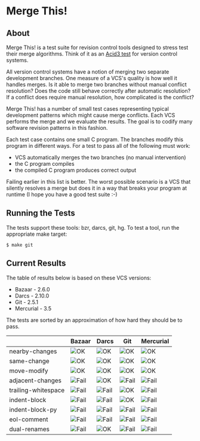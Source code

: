 Merge This!
===========

About
-----

Merge This! is a test suite for revision control tools designed to stress
test their merge algorithms.  Think of it as
an [Acid3 test](http://acid3.acidtests.org/) for version control systems.

All version control systems have a notion of merging two separate
development branches.  One measure of a VCS's quality is how well
it handles merges.  Is it able to merge two branches without manual
conflict resolution?  Does the code still behave correctly after
automatic resolution?  If a conflict does require manual resolution, how
complicated is the conflict?

Merge This! has a number of small test cases representing typical
development patterns which might cause merge conflicts.  Each VCS
performs the merge and we evaluate the results.  The goal is to
codify many software revision patterns in this fashion.

Each test case contains one small C program.  The branches modify
this program in different ways.  For a test to pass all
of the following must work:

  * VCS automatically merges the two branches (no manual intervention)
  * the C program compiles
  * the compiled C program produces correct output

Failing earlier in this list is better.  The worst possible scenario
is a VCS that silently resolves a merge but does it in a way that
breaks your program at runtime (I hope you have a good test suite :-)

Running the Tests
-----------------

The tests support these tools: bzr, darcs, git, hg.  To test a tool,
run the appropriate make target:

    $ make git

Current Results
---------------

The table of results below is based on these VCS versions:

  * Bazaar - 2.6.0
  * Darcs - 2.10.0
  * Git - 2.5.1
  * Mercurial - 3.5

The tests are sorted by an approximation of how hard they should
be to pass.

|                | Bazaar | Darcs | Git | Mercurial |
| -------------- | ------ | ----- | --- | ---------- |
| nearby-changes | ![OK](https://raw.githubusercontent.com/mndrix/merge-this/master/img/ok.png) | ![OK](https://raw.githubusercontent.com/mndrix/merge-this/master/img/ok.png) | ![OK](https://raw.githubusercontent.com/mndrix/merge-this/master/img/ok.png) | ![OK](https://raw.githubusercontent.com/mndrix/merge-this/master/img/ok.png) |
| same-change | ![OK](https://raw.githubusercontent.com/mndrix/merge-this/master/img/ok.png) | ![OK](https://raw.githubusercontent.com/mndrix/merge-this/master/img/ok.png) | ![OK](https://raw.githubusercontent.com/mndrix/merge-this/master/img/ok.png) | ![OK](https://raw.githubusercontent.com/mndrix/merge-this/master/img/ok.png) |
| move-modify | ![OK](https://raw.githubusercontent.com/mndrix/merge-this/master/img/ok.png) | ![OK](https://raw.githubusercontent.com/mndrix/merge-this/master/img/ok.png) | ![OK](https://raw.githubusercontent.com/mndrix/merge-this/master/img/ok.png) | ![OK](https://raw.githubusercontent.com/mndrix/merge-this/master/img/ok.png) |
| adjacent-changes | ![Fail](https://raw.githubusercontent.com/mndrix/merge-this/master/img/fail.png) | ![OK](https://raw.githubusercontent.com/mndrix/merge-this/master/img/ok.png) | ![Fail](https://raw.githubusercontent.com/mndrix/merge-this/master/img/fail.png) | ![Fail](https://raw.githubusercontent.com/mndrix/merge-this/master/img/fail.png) |
| trailing-whitespace | ![Fail](https://raw.githubusercontent.com/mndrix/merge-this/master/img/fail.png) | ![Fail](https://raw.githubusercontent.com/mndrix/merge-this/master/img/fail.png) | ![OK](https://raw.githubusercontent.com/mndrix/merge-this/master/img/ok.png) | ![Fail](https://raw.githubusercontent.com/mndrix/merge-this/master/img/fail.png) |
| indent-block | ![Fail](https://raw.githubusercontent.com/mndrix/merge-this/master/img/fail.png) | ![Fail](https://raw.githubusercontent.com/mndrix/merge-this/master/img/fail.png) | ![OK](https://raw.githubusercontent.com/mndrix/merge-this/master/img/ok.png) | ![Fail](https://raw.githubusercontent.com/mndrix/merge-this/master/img/fail.png) |
| indent-block-py | ![Fail](https://raw.githubusercontent.com/mndrix/merge-this/master/img/fail.png) | ![Fail](https://raw.githubusercontent.com/mndrix/merge-this/master/img/fail.png) | ![Fail](https://raw.githubusercontent.com/mndrix/merge-this/master/img/fail.png) | ![Fail](https://raw.githubusercontent.com/mndrix/merge-this/master/img/fail.png) |
| eol-comment | ![Fail](https://raw.githubusercontent.com/mndrix/merge-this/master/img/fail.png) | ![Fail](https://raw.githubusercontent.com/mndrix/merge-this/master/img/fail.png) | ![Fail](https://raw.githubusercontent.com/mndrix/merge-this/master/img/fail.png) | ![Fail](https://raw.githubusercontent.com/mndrix/merge-this/master/img/fail.png) |
| dual-renames | ![Fail](https://raw.githubusercontent.com/mndrix/merge-this/master/img/fail.png) | ![OK](https://raw.githubusercontent.com/mndrix/merge-this/master/img/ok.png) | ![Fail](https://raw.githubusercontent.com/mndrix/merge-this/master/img/fail.png) | ![Fail](https://raw.githubusercontent.com/mndrix/merge-this/master/img/fail.png) |
